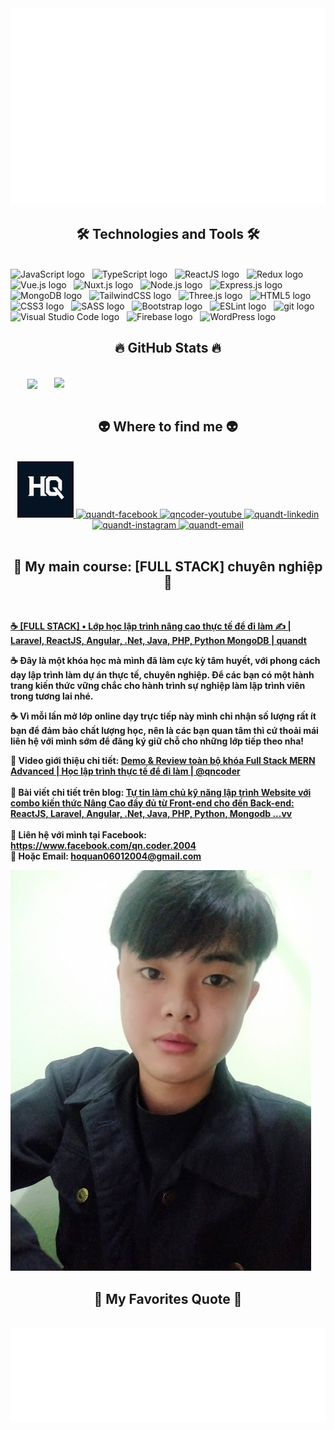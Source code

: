 <!-- Trungquandev -->
<a href="#" target="_blank">
  <img src="svg/quandt.svg" width="1200" alt="quandt-official" />
</a>

<h2 align="center">🛠 Technologies and Tools 🛠</h2>
<br>
<!-- https://simpleicons.org/ -->
<span><img src="https://img.shields.io/badge/JavaScript-282C34?logo=javascript&logoColor=F7DF1E" alt="JavaScript logo" title="JavaScript" height="25" /></span>
&nbsp;
<span><img src="https://img.shields.io/badge/TypeScript-282C34?logo=typescript&logoColor=3178C6" alt="TypeScript logo" title="TypeScript" height="25" /></span>
&nbsp;
<span><img src="https://img.shields.io/badge/ReactJS-282C34?logo=react&logoColor=61DAFB" alt="ReactJS logo" title="ReactJS" height="25" /></span>
&nbsp;
<span><img src="https://img.shields.io/badge/Redux-282C34?logo=redux&logoColor=764ABC" alt="Redux logo" title="Redux" height="25" /></span>
&nbsp;
<span><img src="https://img.shields.io/badge/Vue.js-282C34?logo=vue.js&logoColor=4FC08D" alt="Vue.js logo" title="Vue.js" height="25" /></span>
&nbsp;
<span><img src="https://img.shields.io/badge/Nuxt.js-282C34?logo=nuxt.js&logoColor=4FC08D" alt="Nuxt.js logo" title="Nuxt.js" height="25" /></span>
&nbsp;
<span><img src="https://img.shields.io/badge/Node.js-282C34?logo=node.js&logoColor=00F200" alt="Node.js logo" title="Node.js" height="25" /></span>
&nbsp;
<span><img src="https://img.shields.io/badge/Express-282C34?logo=express&logoColor=FFFFFF" alt="Express.js logo" title="Express.js" height="25" /></span>
&nbsp;
<span><img src="https://img.shields.io/badge/MongoDB-282C34?logo=mongodb&logoColor=47A248" alt="MongoDB logo" title="MongoDB" height="25" /></span>
&nbsp;
<span><img src="https://img.shields.io/badge/Tailwind%20CSS-282C34?logo=tailwind-css&logoColor=38B2AC" alt="TailwindCSS logo" title="TailwindCSS" height="25" /></span>
&nbsp;
<span><img src="https://img.shields.io/badge/Three.js-282C34?logo=three.js&logoColor=FFFFFF" alt="Three.js logo" title="Three.js" height="25" /></span>
&nbsp;
<span><img src="https://img.shields.io/badge/HTML5-282C34?logo=html5&logoColor=E34F26" alt="HTML5 logo" title="HTML5" height="25" /></span>
&nbsp;
<span><img src="https://img.shields.io/badge/CSS3-282C34?logo=css3&logoColor=1572B6" alt="CSS3 logo" title="CSS3" height="25" /></span>
&nbsp;
<span><img src="https://img.shields.io/badge/Sass-282C34?logo=sass&logoColor=CC6699" alt="SASS logo" title="SASS" height="25" /></span>
&nbsp;
<span><img src="https://img.shields.io/badge/Bootstrap-282C34?logo=bootstrap&logoColor=7952B3" alt="Bootstrap logo" title="Bootstrap" height="25" /></span>
&nbsp;
<span><img src="https://img.shields.io/badge/ESLint-282C34?logo=eslint&logoColor=4B32C3" alt="ESLint logo" title="ESLint" height="25" /></span>
&nbsp;
<span><img src="https://img.shields.io/badge/git-282C34?logo=git&logoColor=F05032" alt="git logo" title="git" height="25" /></span>
&nbsp;
<span><img src="https://img.shields.io/badge/VS%20Code-282C34?logo=visual-studio-code&logoColor=007ACC" alt="Visual Studio Code logo" title="Visual Studio Code" height="25" /></span>
&nbsp;
<span><img src="https://img.shields.io/badge/Firebase-282C34?logo=firebase&logoColor=FFCA28" alt="Firebase logo" title="Firebase" height="25" /></span>
&nbsp;
<span><img src="https://img.shields.io/badge/WordPress-282C34?logo=wordPress&logoColor=21759B" alt="WordPress logo" title="WordPress" height="25" /></span>
&nbsp;

<br>
<h2 align="center">🔥 GitHub Stats 🔥</h2>
<!-- https://github.com/anuraghazra/github-readme-stats -->
<br>
<div align=center>
  <a href="#" title="quandt">
    <img width="315" align="center" src="https://github-readme-stats.vercel.app/api/top-langs/?username=trungquandev&hide=c%23,powershell,Mathematica,Ruby,Objective-C,Objective-C%2b%2b,Cuda&title_color=61dafb&text_color=ffffff&icon_color=61dafb&bg_color=20232a&langs_count=8&layout=compact&border_color=61dafb&hide_border=true" />
  </a>
  <a href="#" title="quandt">
    <img align="right" width="434" src="https://github-readme-stats.vercel.app/api?username=trungquandev&show_icons=true&theme=react&border_color=61dafb&hide_border=true&rank_icon=github&include_all_commits=true" />
  </a>
</div>

<br>
<h2 align="center">👽 Where to find me 👽</h2>
<br>
<!-- https://icons8.com -->
<div align="center">
  <a href="https://quandt.com" target="blank">
    <img width="90" height="90" src="images/QuandtMylogo.png" alt="quandt-blog" />
  </a>
  <a href="https://facebook.com/qn.coder.2004" target="blank">
    <img src="https://img.icons8.com/bubbles/100/000000/facebook-new.png" alt="quandt-facebook" />
  </a>
  <a href="https://youtube.com/@qncoder" target="blank">
    <img src="https://img.icons8.com/bubbles/100/000000/youtube-squared.png" alt="qncoder-youtube" />
  </a>
  <a href="https://www.linkedin.com/in/quandt" target="blank">
    <img src="https://img.icons8.com/bubbles/100/000000/linkedin.png" alt="quandt-linkedin" />
  </a>
  <a href="https://instagram.com/quandt" target="blank">
    <img src="https://img.icons8.com/bubbles/100/000000/instagram.png" alt="quandt-instagram" />
  </a>
  <a href="mailto:quandt.official@gmail.com" target="top">
    <img src="https://img.icons8.com/bubbles/100/000000/apple-mail.png" alt="quandt-email" />
  </a>
</div>

<br>

<h2 align="center">📖 My main course: [FULL STACK] chuyên nghiệp 📖</h2>
<br>
<p>
  <a href="https://youtu.be/9M1ZeMip40k?si=AorUOYNnPL5Evr26" target="_blank">
    <strong>☕ [FULL STACK]  • Lớp học lập trình nâng cao thực tế để đi làm ✍ | Laravel, ReactJS, Angular, .Net, Java, PHP, Python MongoDB | quandt</strong>
  </a>
</p>
<p><strong>☕ Đây là một khóa học mà mình đã làm cực kỳ tâm huyết, với phong cách dạy lập trình làm dự án thực tế, chuyên nghiệp. Để các bạn có một hành trang kiến thức vững chắc cho hành trình sự nghiệp làm lập trình viên trong tương lai nhé.</strong></p>
<p><strong>☕ Vì mỗi lần mở lớp online dạy trực tiếp này mình chỉ nhận số lượng rất ít bạn để đảm bảo chất lượng học, nên là các bạn quan tâm thì cứ thoải mái liên hệ với mình sớm để đăng ký giữ chỗ cho những lớp tiếp theo nha!</strong></p>
<p>
  <strong>🔗 Video giới thiệu chi tiết: <a href="https://www.facebook.com/share/v/12JPFDRho5E/" target="_blank">Demo & Review toàn bộ khóa Full Stack MERN Advanced | Học lập trình thực tế để đi làm | @qncoder</a></strong>
  <br><br>
  <strong>🔗 Bài viết chi tiết trên blog: <a href="https://www.facebook.com/share/v/12JPFDRho5E/">Tự tin làm chủ kỹ năng lập trình Website với combo kiến thức  Nâng Cao đầy đủ từ Front-end cho đến Back-end: ReactJS, Laravel, Angular, .Net, Java, PHP, Python, Mongodb ...vv</a></strong>
  <br><br>
  <strong>🔗 Liên hệ với mình tại Facebook: <a href="https://www.facebook.com/qn.coder.2004" target="_blank">https://www.facebook.com/qn.coder.2004</a></strong>
  <br>
  <strong>📧 Hoặc Email: <a href="mailto:hoquan06012004@gmail.com" target="_top">hoquan06012004@gmail.com</a></strong>
</p>
<a href="https://youtube.com/@qncoder" target="_blank">
  <img src="images/IMG20220212112932.jpg" />
</a>

<br>
<h2 align="center">📑 My Favorites Quote 📑</h2>
<br>
<a href="#" target="_blank">
  <img src="svg/quandt-quotes.svg" width="846" height="150" alt="quandt-mot-lap-trinh-vien-stack-advanced" />
</a>
